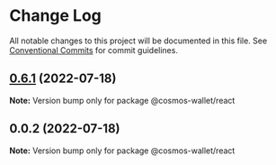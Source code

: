 # Change Log

All notable changes to this project will be documented in this file.
See [Conventional Commits](https://conventionalcommits.org) for commit guidelines.

## [0.6.1](https://github.com/DA0-DA0/cosmos-wallet/compare/@cosmos-wallet/react@0.0.2...@cosmos-wallet/react@0.6.1) (2022-07-18)

**Note:** Version bump only for package @cosmos-wallet/react





## 0.0.2 (2022-07-18)

**Note:** Version bump only for package @cosmos-wallet/react
